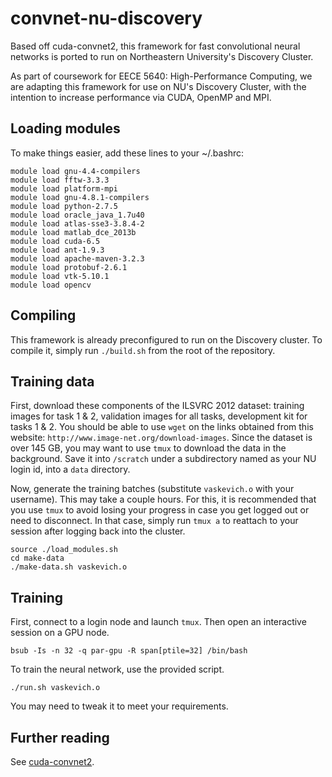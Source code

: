 convnet-nu-discovery
====================
Based off cuda-convnet2, this framework for fast convolutional neural networks
is ported to run on Northeastern University's Discovery Cluster.

As part of coursework for EECE 5640: High-Performance Computing, we are adapting
this framework for use on NU's Discovery Cluster, with the intention to increase
performance via CUDA, OpenMP and MPI.

Loading modules
---------------
To make things easier, add these lines to your ~/.bashrc:

    module load gnu-4.4-compilers 
    module load fftw-3.3.3
    module load platform-mpi
    module load gnu-4.8.1-compilers
    module load python-2.7.5
    module load oracle_java_1.7u40
    module load atlas-sse3-3.8.4-2
    module load matlab_dce_2013b
    module load cuda-6.5
    module load ant-1.9.3
    module load apache-maven-3.2.3
    module load protobuf-2.6.1
    module load vtk-5.10.1
    module load opencv

Compiling
---------
This framework is already preconfigured to run on the Discovery cluster. To
compile it, simply run `./build.sh` from the root of the repository.

Training data
-------------
First, download these components of the ILSVRC 2012 dataset: training images for
task 1 & 2, validation images for all tasks, development kit for tasks 1 & 2.
You should be able to use `wget` on the links obtained from this website:
`http://www.image-net.org/download-images`. Since the dataset is over 145 GB,
you may want to use `tmux` to download the data in the background. Save it into
`/scratch` under a subdirectory named as your NU login id, into a `data`
directory.

Now, generate the training batches (substitute `vaskevich.o` with your
username). This may take a couple hours. For this, it is recommended that you
use `tmux` to avoid losing your progress in case you get logged out or need to
disconnect. In that case, simply run `tmux a` to reattach to your session after
logging back into the cluster.

    source ./load_modules.sh
    cd make-data
    ./make-data.sh vaskevich.o

Training
--------
First, connect to a login node and launch `tmux`. Then open an interactive
session on a GPU node.

    bsub -Is -n 32 -q par-gpu -R span[ptile=32] /bin/bash

To train the neural network, use the provided script.

    ./run.sh vaskevich.o

You may need to tweak it to meet your requirements.

Further reading
---------------
See [cuda-convnet2](https://code.google.com/p/cuda-convnet2/wiki/TrainingExample).


